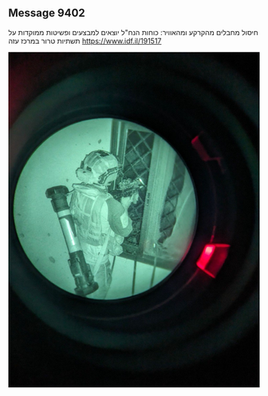 ## Message 9402

חיסול מחבלים מהקרקע ומהאוויר:
כוחות הנח"ל יוצאים למבצעים ופשיטות ממוקדות על תשתיות טרור במרכז עזה
https://www.idf.il/191517

![Photo](9402/9402_photo.jpg)

